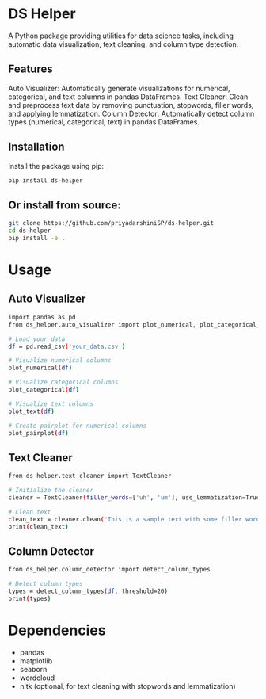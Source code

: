 # DS Helper
A Python package providing utilities for data science tasks, including automatic data visualization, text cleaning, and column type detection.

## Features
Auto Visualizer: Automatically generate visualizations for numerical, categorical, and text columns in pandas DataFrames.
Text Cleaner: Clean and preprocess text data by removing punctuation, stopwords, filler words, and applying lemmatization.
Column Detector: Automatically detect column types (numerical, categorical, text) in pandas DataFrames.

## Installation
Install the package using pip: 
```bash
pip install ds-helper
```
## Or install from source:
```bash
git clone https://github.com/priyadarshiniSP/ds-helper.git
cd ds-helper
pip install -e .
```
# Usage
## Auto Visualizer
```bash
import pandas as pd
from ds_helper.auto_visualizer import plot_numerical, plot_categorical, plot_text, plot_pairplot

# Load your data
df = pd.read_csv('your_data.csv')

# Visualize numerical columns
plot_numerical(df)

# Visualize categorical columns
plot_categorical(df)

# Visualize text columns
plot_text(df)

# Create pairplot for numerical columns
plot_pairplot(df)
```
## Text Cleaner
```bash
from ds_helper.text_cleaner import TextCleaner

# Initialize the cleaner
cleaner = TextCleaner(filler_words=['uh', 'um'], use_lemmatization=True)

# Clean text
clean_text = cleaner.clean("This is a sample text with some filler words like uh and um.")
print(clean_text)
```
## Column Detector
```bash
from ds_helper.column_detector import detect_column_types

# Detect column types
types = detect_column_types(df, threshold=20)
print(types)
```
# Dependencies
- pandas
- matplotlib
- seaborn
- wordcloud
- nltk (optional, for text cleaning with stopwords and lemmatization)
